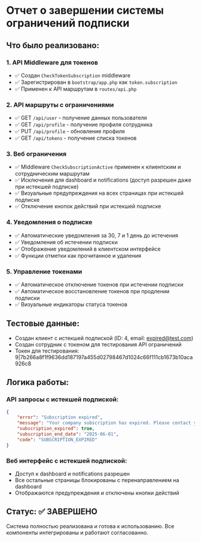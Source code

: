 # Отчет о завершении системы ограничений подписки

## Что было реализовано:

### 1. API Middleware для токенов

-   ✅ Создан `CheckTokenSubscription` middleware
-   ✅ Зарегистрирован в `bootstrap/app.php` как `token.subscription`
-   ✅ Применен к API маршрутам в `routes/api.php`

### 2. API маршруты с ограничениями

-   ✅ GET `/api/user` - получение данных пользователя
-   ✅ GET `/api/profile` - получение профиля сотрудника
-   ✅ PUT `/api/profile` - обновление профиля
-   ✅ GET `/api/tokens` - получение списка токенов

### 3. Веб ограничения

-   ✅ Middleware `CheckSubscriptionActive` применен к клиентским и сотрудническим маршрутам
-   ✅ Исключения для dashboard и notifications (доступ разрешен даже при истекшей подписке)
-   ✅ Визуальные предупреждения на всех страницах при истекшей подписке
-   ✅ Отключение кнопок действий при истекшей подписке

### 4. Уведомления о подписке

-   ✅ Автоматические уведомления за 30, 7 и 1 день до истечения
-   ✅ Уведомления об истечении подписки
-   ✅ Отображение уведомлений в клиентском интерфейсе
-   ✅ Функции отметки как прочитанное и удаления

### 5. Управление токенами

-   ✅ Автоматическое отключение токенов при истечении подписки
-   ✅ Автоматическое восстановление токенов при продлении подписки
-   ✅ Визуальные индикаторы статуса токенов

## Тестовые данные:

-   Создан клиент с истекшей подпиской (ID: 4, email: expired@test.com)
-   Создан сотрудник с токеном для тестирования API ограничений
-   Токен для тестирования: 9|7b266a8f1f9636dd187197a455d02798467d1024c66f111cb1673b10aca926c8

## Логика работы:

### API запросы с истекшей подпиской:

```json
{
    "error": "Subscription expired",
    "message": "Your company subscription has expired. Please contact your administrator.",
    "subscription_expired": true,
    "subscription_end_date": "2025-06-01",
    "code": "SUBSCRIPTION_EXPIRED"
}
```

### Веб интерфейс с истекшей подпиской:

-   Доступ к dashboard и notifications разрешен
-   Все остальные страницы блокированы с перенаправлением на dashboard
-   Отображаются предупреждения и отключены кнопки действий

## Статус: ✅ ЗАВЕРШЕНО

Система полностью реализована и готова к использованию. Все компоненты интегрированы и работают согласованно.
